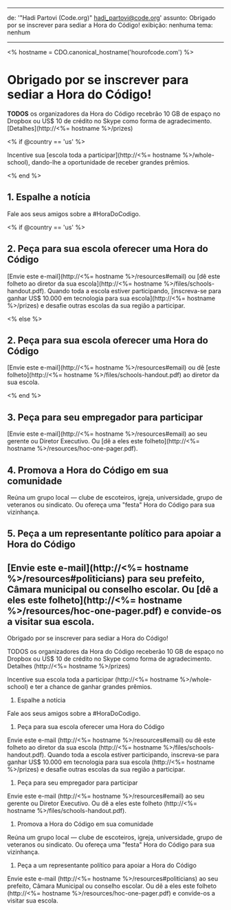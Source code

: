 * * *

de: '"Hadi Partovi (Code.org)" [&#104;&#x61;&#x64;&#105;&#x5f;&#112;&#x61;&#x72;&#116;&#x6f;&#118;&#x69;&#x40;&#99;&#x6f;&#100;&#x65;&#x2e;&#111;&#x72;&#103;](&#109;&#x61;&#105;&#x6c;&#x74;&#111;&#x3a;&#104;&#x61;&#x64;&#105;&#x5f;&#112;&#x61;&#x72;&#116;&#x6f;&#118;&#x69;&#x40;&#99;&#x6f;&#100;&#x65;&#x2e;&#111;&#x72;&#103;)' assunto: Obrigado por se inscrever para sediar a Hora do Código! exibição: nenhuma tema: nenhum

* * *

<% hostname = CDO.canonical_hostname('hourofcode.com') %>

# Obrigado por se inscrever para sediar a Hora do Código!

**TODOS** os organizadores da Hora do Código recebrão 10 GB de espaço no Dropbox ou US$ 10 de crédito no Skype como forma de agradecimento. [Detalhes](http://<%= hostname %>/prizes)

<% if @country == 'us' %>

Incentive sua [escola toda a participar](http://<%= hostname %>/whole-school), dando-lhe a oportunidade de receber grandes prêmios.

<% end %>

## 1. Espalhe a notícia

Fale aos seus amigos sobre a #HoraDoCodigo.

<% if @country == 'us' %>

## 2. Peça para sua escola oferecer uma Hora do Código

[Envie este e-mail](http://<%= hostname %>/resources#email) ou [dê este folheto ao diretor da sua escola](http://<%= hostname %>/files/schools-handout.pdf). Quando toda a escola estiver participando, [inscreva-se para ganhar US$ 10.000 em tecnologia para sua escola](http://<%= hostname %>/prizes) e desafie outras escolas da sua região a participar.

<% else %>

## 2. Peça para sua escola oferecer uma Hora do Código

[Envie este e-mail](http://<%= hostname %>/resources#email) ou dê [este folheto](http://<%= hostname %>/files/schools-handout.pdf) ao diretor da sua escola.

<% end %>

## 3. Peça para seu empregador para participar

[Envie este e-mail](http://<%= hostname %>/resources#email) ao seu gerente ou Diretor Executivo. Ou [dê a eles este folheto](http://<%= hostname %>/resources/hoc-one-pager.pdf).

## 4. Promova a Hora do Código em sua comunidade

Reúna um grupo local — clube de escoteiros, igreja, universidade, grupo de veteranos ou sindicato. Ou ofereça uma "festa" Hora do Código para sua vizinhança.

## 5. Peça a um representante político para apoiar a Hora do Código

## [Envie este e-mail](http://<%= hostname %>/resources#politicians) para seu prefeito, Câmara municipal ou conselho escolar. Ou [dê a eles este folheto](http://<%= hostname %>/resources/hoc-one-pager.pdf) e convide-os a visitar sua escola.

Obrigado por se inscrever para sediar a Hora do Código!

TODOS os organizadores da Hora do Código receberão 10 GB de espaço no Dropbox ou US$ 10 de crédito no Skype como forma de agradecimento. Detalhes (http://<%= hostname %>/prizes)

Incentive sua escola toda a participar (http://<%= hostname %>/whole-school) e ter a chance de ganhar grandes prêmios.

  1. Espalhe a notícia

Fale aos seus amigos sobre a #HoraDoCodigo.

  1. Peça para sua escola oferecer uma Hora do Código

Envie este e-mail (http://<%= hostname %>/resources#email) ou dê este folheto ao diretor da sua escola (http://<%= hostname %>/files/schools-handout.pdf). Quando toda a escola estiver participando, inscreva-se para ganhar US$ 10.000 em tecnologia para sua escola (http://<%= hostname %>/prizes) e desafie outras escolas da sua região a participar.

  1. Peça para seu empregador para participar

Envie este e-mail (http://<%= hostname %>/resources#email) ao seu gerente ou Diretor Executivo. Ou dê a eles este folheto (http://<%= hostname %>/files/schools-handout.pdf).

  1. Promova a Hora do Código em sua comunidade

Reúna um grupo local — clube de escoteiros, igreja, universidade, grupo de veteranos ou sindicato. Ou ofereça uma "festa" Hora do Código para sua vizinhança.

  1. Peça a um representante político para apoiar a Hora do Código

Envie este e-mail (http://<%= hostname %>/resources#politicians) ao seu prefeito, Câmara Municipal ou conselho escolar. Ou dê a eles este folheto (http://<%= hostname %>/resources/hoc-one-pager.pdf) e convide-os a visitar sua escola.